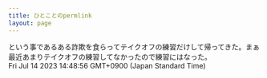 ```yaml
---
title: ひとことのpermlink
layout: page
---
```

<div class="box" dt="1689313736208">
  という事であるある詐欺を食らってテイクオフの練習だけして帰ってきた。まぁ最近あまりテイクオフの練習してなかったので練習にはなった。
  <div class="content is-small">Fri Jul 14 2023 14:48:56 GMT+0900 (Japan Standard Time)</div>
</div>